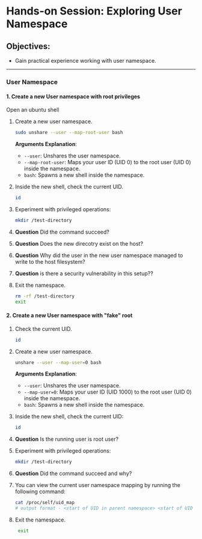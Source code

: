 # Hands-on Session: Exploring User Namespace

## Objectives:
- Gain practical experience working with user namespace.

---

### User Namespace


#### 1. Create a new User namespace with root privileges
Open an ubuntu shell

1. Create a new user namespace.
   ```bash
   sudo unshare --user --map-root-user bash
   ```

   **Arguments Explanation**:
   - `--user`: Unshares the user namespace.
   - `--map-root-user`: Maps your user ID (UID 0) to the root user (UID 0) inside the namespace.
   - `bash`: Spawns a new shell inside the namespace.

2. Inside the new shell, check the current UID.
    ```bash
    id
    ```

3. Experiment with privileged operations:
    ```bash
    mkdir /test-directory
    ```
4. **Question** Did the command succeed?
5. **Question** Does the new direcotry exist on the host?
6. **Question** Why did the user in the new user namespace managed to write to the host filesystem?
7. **Question** is there a security vulnerability in this setup??
8. Exit the namespace.
   ```bash 
   rm -rf /test-directory
   exit
   ```

#### 2. Create a new User namespace with "fake" root
1. Check the current UID.
    ```bash
    id
    ```
2. Create a new user namespace.
    ```bash 
    unshare --user --map-user=0 bash
    ```

   **Arguments Explanation**:
   - `--user`: Unshares the user namespace.
   - `--map-user=0`: Maps your user ID (UID 1000) to the root user (UID 0) inside the namespace.
   - `bash`: Spawns a new shell inside the namespace.

3. Inside the new shell, check the current UID:
    ```bash
    id
    ```  
4. **Question** Is the running user is root user?

5. Experiment with privileged operations:
    ```bash
    mkdir /test-directory
    ```
6. **Question** Did the command succeed and why?

7. You can view the current user namespace mapping by running the following command:
   ```bash 
   cat /proc/self/uid_map
   # output format - <start of UID in parent namespace> <start of UID in current namespace> <number of posiible UIDs in the current namespace>
   ```

7. Exit the namespace.
   ``` bash
    exit
   ```